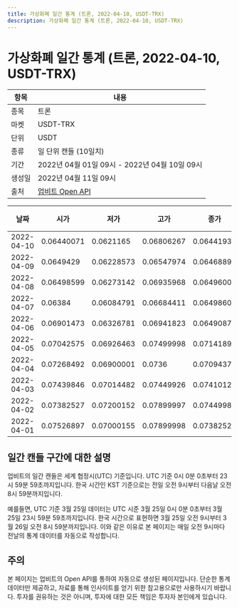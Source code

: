 ```yaml
---
title: 가상화폐 일간 통계 (트론, 2022-04-10, USDT-TRX)
description: 가상화폐 일간 통계 (트론, 2022-04-10, USDT-TRX)
---
```



가상화폐 일간 통계 (트론, 2022-04-10, USDT-TRX)
===

|항목|내용|
|--|--|
|종목|트론|
|마켓|USDT-TRX|
|단위|USDT|
|종류|일 단위 캔들 (10일치)|
|기간|2022년 04월 01일 09시 - 2022년 04월 10일 09시|
|생성일|2022년 04월 11일 09시|
|출처|[업비트 Open API](https://docs.upbit.com)|


|날짜|시가|저가|고가|종가|비고|
|--|--|--|--|--|--|
|2022-04-10|0.06440071|0.0621165|0.06806267|0.06441935|    |
|2022-04-09|0.0649429|0.06228573|0.06547974|0.06468894|    |
|2022-04-08|0.06498599|0.06273142|0.06935968|0.06496007|    |
|2022-04-07|0.06384|0.06084791|0.06684411|0.06498605|    |
|2022-04-06|0.06901473|0.06326781|0.06941823|0.06490875|    |
|2022-04-05|0.07042575|0.06926463|0.07499998|0.07141895|    |
|2022-04-04|0.07268492|0.06900001|0.0736|0.0709437|    |
|2022-04-03|0.07439846|0.07014482|0.07449926|0.07410129|    |
|2022-04-02|0.07382527|0.07200152|0.07899997|0.07449983|    |
|2022-04-01|0.07526897|0.07000155|0.07899998|0.07382526|    |


일간 캔들 구간에 대한 설명
---


업비트의 일간 캔들은 세계 협정시(UTC) 기준입니다. 
UTC 기준 0시 0분 0초부터 23시 59분 59초까지입니다. 
한국 시간인 KST 기준으로는 전일 오전 9시부터 다음날 오전 8시 59분까지입니다. 


예를들면, UTC 기준 3월 25일 데이터는 UTC 시준 3월 25일 0시 0분 0초부터 3월 25일 23시 59분 59초까지입니다. 
한국 시간으로 표현하면 3월 25일 오전 9시부터 3월 26일 오전 8시 59분까지입니다. 
이와 같은 이유로 본 페이지는 매일 오전 9시마다 전날의 통계 데이터를 자동으로 작성합니다. 


주의
---


본 페이지는 업비트의 Open API를 통하여 자동으로 생성된 페이지입니다. 
단순한 통계 데이터만 제공하고, 자료를 통해 인사이트를 얻기 위한 참고용으로만 사용하시기 바랍니다. 
투자를 권유하는 것은 아니며, 투자에 대한 모든 책임은 투자자 본인에게 있습니다. 
